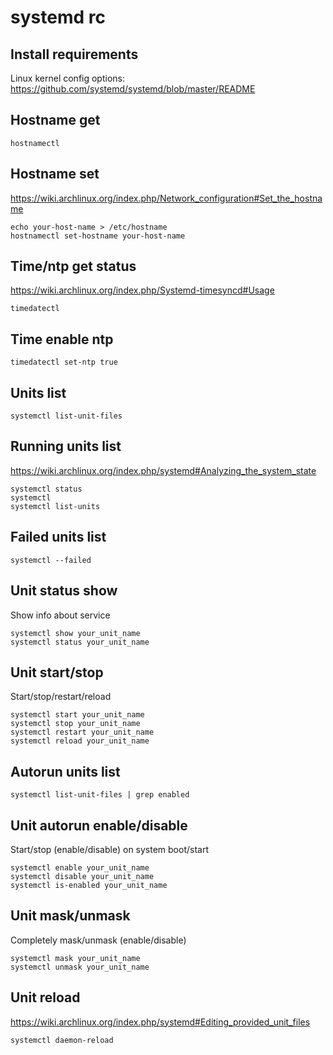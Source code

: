 # systemd rc

## Install requirements

Linux kernel config options: <https://github.com/systemd/systemd/blob/master/README>

## Hostname get

    hostnamectl

## Hostname set

<https://wiki.archlinux.org/index.php/Network_configuration#Set_the_hostname>

    echo your-host-name > /etc/hostname
    hostnamectl set-hostname your-host-name

## Time/ntp get status

https://wiki.archlinux.org/index.php/Systemd-timesyncd#Usage

    timedatectl

## Time enable ntp

    timedatectl set-ntp true

## Units list

    systemctl list-unit-files

## Running units list

<https://wiki.archlinux.org/index.php/systemd#Analyzing_the_system_state>

    systemctl status
    systemctl
    systemctl list-units

## Failed units list

    systemctl --failed

## Unit status show

Show info about service

    systemctl show your_unit_name
    systemctl status your_unit_name

## Unit start/stop

Start/stop/restart/reload

    systemctl start your_unit_name
    systemctl stop your_unit_name
    systemctl restart your_unit_name
    systemctl reload your_unit_name

## Autorun units list

    systemctl list-unit-files | grep enabled

## Unit autorun enable/disable

Start/stop (enable/disable) on system boot/start

    systemctl enable your_unit_name
    systemctl disable your_unit_name
    systemctl is-enabled your_unit_name

## Unit mask/unmask

Completely mask/unmask (enable/disable)

    systemctl mask your_unit_name
    systemctl unmask your_unit_name

## Unit reload

<https://wiki.archlinux.org/index.php/systemd#Editing_provided_unit_files>

    systemctl daemon-reload
